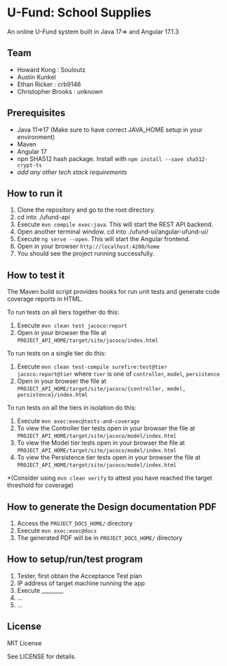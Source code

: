 # U-Fund: School Supplies



An online U-Fund system built in Java 17=> and Angular 17.1.3
  
## Team

- Howard Kong : Souloutz
- Austin Kunkel
- Ethan Ricker : crb9146
- Christopher Brooks : unknown


## Prerequisites

- Java 11=>17 (Make sure to have correct JAVA_HOME setup in your environment)
- Maven
- Angular 17
- npn SHA512 hash package. Install with `npm install --save sha512-crypt-ts`
-  _add any other tech stack requirements_


## How to run it

1. Clone the repository and go to the root directory.
2. cd into ./ufund-api
3. Execute `mvn compile exec:java`. This will start the REST API backend.
4. Open another terminal window. cd into ./ufund-ui/angular-ufund-ui/
5. Execute `ng serve --open`. This will start the Angular frontend.
6. Open in your browser `http://localhost:4200/home`
7. You should see the project running successfully.

## How to test it

The Maven build script provides hooks for run unit tests and generate code coverage reports in HTML.

To run tests on all tiers together do this:

1. Execute `mvn clean test jacoco:report`
2. Open in your browser the file at `PROJECT_API_HOME/target/site/jacoco/index.html`

To run tests on a single tier do this:

1. Execute `mvn clean test-compile surefire:test@tier jacoco:report@tier` where `tier` is one of `controller`, `model`, `persistence`
2. Open in your browser the file at `PROJECT_API_HOME/target/site/jacoco/{controller, model, persistence}/index.html`

To run tests on all the tiers in isolation do this:

1. Execute `mvn exec:exec@tests-and-coverage`
2. To view the Controller tier tests open in your browser the file at `PROJECT_API_HOME/target/site/jacoco/model/index.html`
3. To view the Model tier tests open in your browser the file at `PROJECT_API_HOME/target/site/jacoco/model/index.html`
4. To view the Persistence tier tests open in your browser the file at `PROJECT_API_HOME/target/site/jacoco/model/index.html`

*(Consider using `mvn clean verify` to attest you have reached the target threshold for coverage)
  
  
## How to generate the Design documentation PDF

1. Access the `PROJECT_DOCS_HOME/` directory
2. Execute `mvn exec:exec@docs`
3. The generated PDF will be in `PROJECT_DOCS_HOME/` directory


## How to setup/run/test program 
1. Tester, first obtain the Acceptance Test plan
2. IP address of target machine running the app
3. Execute ________
4. ...
5. ...

## License

MIT License

See LICENSE for details.
